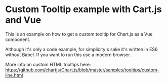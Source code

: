 # Custom Tooltip example with Cart.js and Vue

This is an example on how to get a custom tooltip for Chart.js as a Vue component.

Although it's only a code example, for simplicity's sake it's written in ES6 without Babel. If you want to run this use a modern browser.

More info on custom HTML tooltips here: https://github.com/chartjs/Chart.js/blob/master/samples/tooltips/custom-line.html
